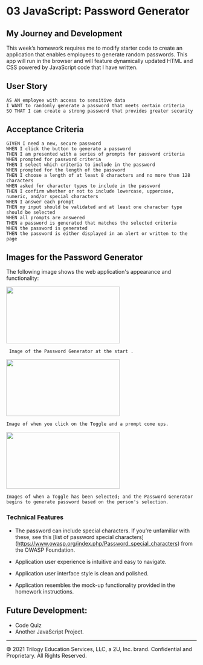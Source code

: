 # 03 JavaScript: Password Generator

## My Journey and Development

This week’s homework requires me to modify starter code to create an application that enables employees to generate random passwords.
This app will run in the browser and will feature dynamically updated HTML and CSS powered by JavaScript code that I have written. 



## User Story

```
AS AN employee with access to sensitive data
I WANT to randomly generate a password that meets certain criteria
SO THAT I can create a strong password that provides greater security
```

## Acceptance Criteria

```
GIVEN I need a new, secure password
WHEN I click the button to generate a password
THEN I am presented with a series of prompts for password criteria
WHEN prompted for password criteria
THEN I select which criteria to include in the password
WHEN prompted for the length of the password
THEN I choose a length of at least 8 characters and no more than 128 characters
WHEN asked for character types to include in the password
THEN I confirm whether or not to include lowercase, uppercase, numeric, and/or special characters
WHEN I answer each prompt
THEN my input should be validated and at least one character type should be selected
WHEN all prompts are answered
THEN a password is generated that matches the selected criteria
WHEN the password is generated
THEN the password is either displayed in an alert or written to the page
```

## Images for the Password Generator

The following image shows the web application's appearance and functionality:

<image src="https://user-images.githubusercontent.com/94832331/160288418-6101ef90-6ad4-41e2-a75a-37d8cf563f84.png" width=300 height=150> 
  
```
 Image of the Password Generator at the start .
  ```
  
<image src="https://user-images.githubusercontent.com/94832331/160288873-9c039004-38de-40a3-91d5-f42d500fa991.png" width=300 height=150> 
 
  ```
 Image of when you click on the Toggle and a prompt come ups.
  ```
  
 <image src="https://user-images.githubusercontent.com/94832331/160288504-b74c8bef-3c6c-4ca8-af45-4fe9447f26b8.png" width=300 height=150> 
   
   ```
   Images of when a Toggle has been selected; and the Password Generator begins to generate password based on the person's selection. 
   ```


### Technical Features

* The password can include special characters. If you’re unfamiliar with these, see this [list of password special characters]  (https://www.owasp.org/index.php/Password_special_characters) from the OWASP Foundation.

* Application user experience is intuitive and easy to navigate.

* Application user interface style is clean and polished.

* Application resembles the mock-up functionality provided in the homework instructions.


## Future Development:

* Code Quiz
* Another JavaScript Project.

- - -
© 2021 Trilogy Education Services, LLC, a 2U, Inc. brand. Confidential and Proprietary. All Rights Reserved.
